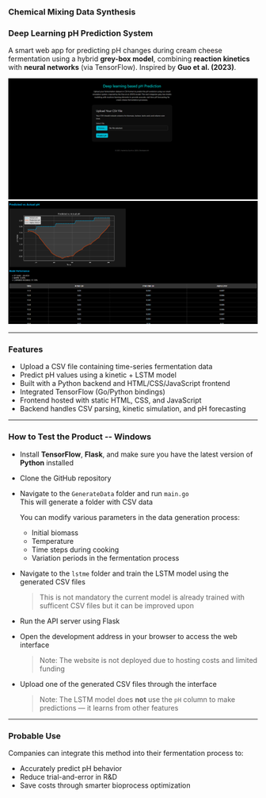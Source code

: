 ### Chemical Mixing Data Synthesis  
### Deep Learning pH Prediction System

A smart web app for predicting pH changes during cream cheese fermentation using a hybrid **grey-box model**, combining **reaction kinetics** with **neural networks** (via TensorFlow). Inspired by **Guo et al. (2023)**.

![UI Preview](chempic.png)  
![UI Preview](chempic2.png)

---

### Features

- Upload a CSV file containing time-series fermentation data  
- Predict pH values using a kinetic + LSTM model  
- Built with a Python backend and HTML/CSS/JavaScript frontend  
- Integrated TensorFlow (Go/Python bindings)  
- Frontend hosted with static HTML, CSS, and JavaScript  
- Backend handles CSV parsing, kinetic simulation, and pH forecasting  

---

### How to Test the Product -- Windows


- Install **TensorFlow**, **Flask**, and make sure you have the latest version of **Python** installed  
- Clone the GitHub repository  
- Navigate to the `GenerateData` folder and run `main.go`  
  This will generate a folder with CSV data

  You can modify various parameters in the data generation process:
  - Initial biomass  
  - Temperature  
  - Time steps during cooking  
  - Variation periods in the fermentation process

- Navigate to the `lstme` folder and train the LSTM model using the generated CSV files  
  > This is not mandatory the current model is already trained with sufficent CSV files but it can be improved upon
- Run the API server using Flask  
- Open the development address in your browser to access the web interface  
  > Note: The website is not deployed due to hosting costs and limited funding  

- Upload one of the generated CSV files through the interface  
  > Note: The LSTM model does **not** use the `pH` column to make predictions — it learns from other features

---

### Probable Use

Companies can integrate this method into their fermentation process to:
- Accurately predict pH behavior  
- Reduce trial-and-error in R&D  
- Save costs through smarter bioprocess optimization  
